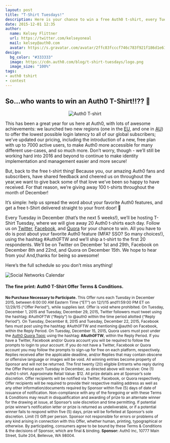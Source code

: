 ```yaml
---
layout: post
title: "T-Shirt Tuesdays!"
description: Here is your chance to win a free Auth0 t-shirt, every Tuesday in December. #Auth0FTW
date: 2015-12-01 12:35
author: 
  name: Kelsey Flittner
  url: https://twitter.com/kelseyoneal
  mail: kelsey@auth0.com
  avatar: https://s.gravatar.com/avatar/2ffc83fcccf746c783f921f186d1e619?s=60
design: 
  bg_color: "#333333"
  image: https://cdn.auth0.com/blog/t-shirt-tuesdays/logo.png
  image_size: "100%"
tags: 
- auth0 tshirt
- contest
---
```


## So...who wants to win an Auth0 T-Shirt!!?? 🙌 


<div class="" style="text-align: center;"><img style="margin: 0;" src="https://cdn.auth0.com/blog/t-shirt-tuesdays/tshirt.jpeg" alt="Auth0 T-shirt" />
</div>

This has been a great year for us here at Auth0, with lots of awesome achievements: we launched two new regions (one in the [EU](https://auth0.com/blog/2015/04/27/auth0-europe-launches/), and one in [AU](https://auth0.com/blog/2015/09/21/auth0-australia-launches/)) to offer the lowest possible login latency to all of our global subscribers; we’ve updated our pricing, including the introduction of a new, free plan with up to 7000 active users, to make Auth0 more accessible for many different use-cases, and so much more. Don’t worry, though - we’ll still be working hard into 2016 and beyond to continue to make identity implementation and management easier and more secure!

But, back to the free t-shirt thing! Because you, our amazing Auth0 fans and subscribers, have shared feedback and cheered us on throughout the year,we want to give back some of that love we’ve been so happy to have received. For that reason, we’re giving away 100 t-shirts throughout the month of December!

It’s simple: help us spread the word about your favorite Auth0 features, and get a free t-Shirt delivered straight to your front door! 👕

Every Tuesday in December (that’s the next 5 weeks!), we’ll be hosting T-Shirt Tuesday, where we will give away 20 Auth0 t-shirts each day. Follow us on [Twitter](https://twitter.com/auth0), [Facebook](https://www.facebook.com/getauth0), and [Quora](https://www.quora.com/topic/Auth0-Inc) for your chance to win. All you have to do is post about your favorite Auth0 feature (MFA? SSO? So many choices!), using the hashtag #Auth0FTW and we’ll ship a t-shirt to the first 20 respondents. We’ll be on Twitter on December 1st and 29th, Facebook on December 8th and 22nd, and Quora on December 15th. We hope to hear from you! And,thanks for being so awesome! 

Here’s the full schedule so you don’t miss anything!

![Social Networks Calendar](https://cdn.auth0.com/blog/t-shirt-tuesdays/calendar.png)


#### The fine print: Auth0 T-Shirt Offer Terms & Conditions.

<div class="" style="font-size: 12px;">

**No Purchase Necessary to Participate.** This Offer runs each Tuesday in December 2015, between 6:00:00 AM Eastern Time (“ET”) on 12/1/15 and11:59:00 PM ET on 12/29/15 (“Offer Period”), while supplies last. Offer is void where prohibited. On Tuesday, December 1, 2015 and Tuesday, December 29, 2015, Twitter followers must tweet using the hashtag: #Auth0FTW (“Reply”) to @auth0 within the time period allotted (“Reply Period”). On Tuesday, December 8, 2015 and Tuesday, December 22, 2015, Facebook fans must post using the hashtag: #Auth0FTW and mentioning @auth0 on Facebook, within the Reply Period. On Tuesday, December 15, 2015, Quora users must post under the [Auth0 Quora Topic](https://www.quora.com/topic/Auth0-Inc) using the hashtag: **#Auth0FTW**, within the Reply Period. If you have a Twitter, Facebook and/or Quora account you will be required to follow the prompts to login to your account. If you do not have a Twitter, Facebook or Quora account you may follow the prompts to sign-up for free on each platform, respectively. Replies received after the applicable deadline, and/or Replies that may contain obscene or offensive language or images will be void. All winning entries become property of Sponsor and will not be returned. The first twenty (20) eligible Entrants who reply during the Offer Period each Tuesday in December, as directed above will receive: One (1) Auth0 t-shirt. Approximate Retail Value: $12. All prize details are at Sponsor’s sole discretion. Offer recipients will be notified via Twitter, Facebook, or Quora respectively. Offer recipients will be required to provide their respective mailing address as well as any other information/documents required by Sponsor within five (5) days of date of issuance of notification. Non-compliance with any of the foregoing or with these Terms & Conditions may result in disqualification and awarding of prize to an alternate winner for the drawing at issue, at Sponsor’s sole discretion and time permitting. If potential prize winner’s notification letter or prize is returned as undeliverable, or if a potential winner fails to respond within five (5) days, prize will be forfeited at Sponsor’s sole discretion. Limit (1) Gift per person. Sponsor not responsible for errors or problems of any kind arising in connection with this Offer, whether human, printing, typographical or otherwise. By participating, consumers agree to be bound by these Terms & Conditions & the decisions of Sponsor, which are final & binding. 
**Sponsor:** Auth0 Inc, 10777 Main Street, Suite 204, Bellevue, WA 98004.
</div>
